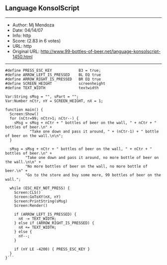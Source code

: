 
## Language KonsolScript ##
---
- Author: Mj Mendoza
- Date: 04/14/07
- Info: http
- Score:  (2.83 in 6 votes)
- URL: http
- Original URL: http://www.99-bottles-of-beer.net/language-konsolscript-1450.html
---

```#define ESC_KEY_NOT_PRESS        B3 EQ false
#define PRESS_ESC_KEY            B3 = true;
#define ARROW_LEFT_IS_PRESSED    BL EQ true
#define ARROW_RIGHT_IS_PRESSED   BR EQ true
#define SCREEN_HEIGHT            screenheight
#define TEXT_WIDTH               textwidth

Var:String sMsg = "", sPart = "";
Var:Number nCtr, nY = SCREEN_HEIGHT, nX = 1;

function main() {
  Screen:Show()
  for (nCtr=99; nCtr>1; nCtr--) {
    sMsg = sMsg + nCtr + " bottles of beer on the wall, " + nCtr + " bottles of beer.\n" +
           "Take one down and pass it around, " + (nCtr-1) + " bottle of beer on the wall.\n\n";
  }

  sMsg = sMsg + nCtr + " bottles of beer on the wall, " + nCtr + " bottles of beer.\n" +
         "Take one down and pass it around, no more bottle of beer on the wall.\n\n" +
         "No more bottles of beer on the wall, no more bottle of beer.\n" +
         "Go to the store and buy some more, 99 bottles of beer on the wall.";
  
  while (ESC_KEY_NOT_PRESS) {
    Screen:CLS()
    Screen:GoToXY(nX, nY)
    Screen:PrintString(sMsg)
    Screen:Render()

    if (ARROW_LEFT_IS_PRESSED) {
      nX -= TEXT_WIDTH;
    } else if (ARROW_RIGHT_IS_PRESSED) {
      nX += TEXT_WIDTH;
    } else {
      nY--;
    }

    if (nY LE -4200) { PRESS_ESC_KEY }
  }
}```